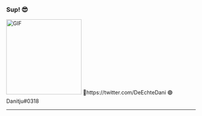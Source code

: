    ###   Sup! 😎
<img alt="GIF" src="https://media.giphy.com/media/41xmKVhZI4Ymfr2rhT/giphy.gif" width = 200/>
🔵https://twitter.com/DeEchteDani
🟣Danitju#0318
<hr>
